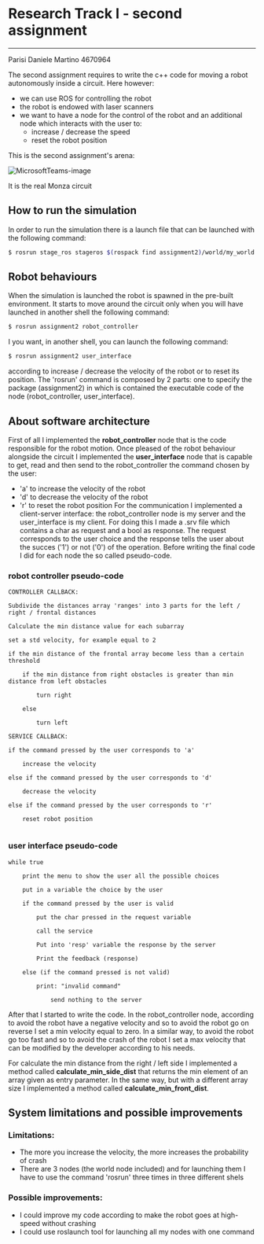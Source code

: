 # Research Track I - second assignment

------------------------------------------

Parisi Daniele Martino 4670964

The second assignment requires to write the c++ code for moving a robot autonomously inside a circuit.
Here however:

* we can use ROS for controlling the robot
* the robot is endowed with laser scanners
* we want to have a node for the control of the robot and an additional node which interacts with the user to:
   - increase / decrease the speed
   - reset the robot position

This is the second assignment's arena:

![MicrosoftTeams-image](https://user-images.githubusercontent.com/62515616/145718818-05d3be6b-7ac5-4c51-838f-16431ed44778.png)

It is the real Monza circuit

## How to run the simulation

In order to run the simulation there is a launch file that can be launched with the following command:

```bash
$ rosrun stage_ros stageros $(rospack find assignment2)/world/my_world.world
```

## Robot behaviours

When the simulation is launched the robot is spawned in the pre-built environment. It starts to move around the circuit only when you will have launched in another shell the following command:

```bash
$ rosrun assignment2 robot_controller
```
I you want, in another shell, you can launch the following command:

```bash
$ rosrun assignment2 user_interface
```
 according to increase / decrease the velocity of the robot or to reset its position.
 The 'rosrun' command is composed by 2 parts: one to specify the package (assignment2) in which is contained the executable code of the node (robot_controller, user_interface).

## About software architecture

First of all I implemented the **robot_controller** node that is the code responsible for the robot motion. Once pleased of the robot behaviour alongside the circuit I implemented the **user_interface** node that is capable to get, read and then send to the robot_controller the command chosen by the user:
* 'a' to increase the velocity of the robot
* 'd' to decrease the velocity of the robot
* 'r' to reset the robot position
For the communication I implemented a client-server interface: the robot_controller node is my server and the user_interface is my client. For doing this I made a .srv file which contains a char as request and a bool as response. The request corresponds to the user choice and the response tells the user about the succes ('1') or not ('0') of the operation.
Before writing the final code I did for each node the so called pseudo-code.
### robot controller pseudo-code
```
CONTROLLER CALLBACK:

Subdivide the distances array 'ranges' into 3 parts for the left / right / frontal distances

Calculate the min distance value for each subarray

set a std velocity, for example equal to 2

if the min distance of the frontal array become less than a certain threshold

	if the min distance from right obstacles is greater than min distance from left obstacles
		
		turn right 
		
	else
	
		turn left
		
SERVICE CALLBACK:

if the command pressed by the user corresponds to 'a'

	increase the velocity
	
else if the command pressed by the user corresponds to 'd'

	decrease the velocity
	
else if the command pressed by the user corresponds to 'r'

	reset robot position
	
```
### user interface pseudo-code
```
while true

	print the menu to show the user all the possible choices
	
	put in a variable the choice by the user
	
	if the command pressed by the user is valid
	
		put the char pressed in the request variable
		
		call the service
		
		Put into 'resp' variable the response by the server
		
		Print the feedback (response)
		
	else (if the command pressed is not valid)
	
		print: "invalid command"
		
	        send nothing to the server
```
After that I started to write the code. In the robot_controller node, according to avoid the robot have a negative velocity and so to avoid the robot go on reverse I set a min velocity equal to zero. In a  similar way, to avoid the robot go too fast and so to avoid the crash of the robot I set a max velocity that can be modified by the developer according to his needs.

For calculate the min distance from the right / left side I implemented a method called **calculate_min_side_dist** that returns the min element of an array given as entry parameter.
In the same way, but with a different array size I implemented a method called **calculate_min_front_dist**. 

## System limitations and possible improvements

### Limitations:

- The more you increase the velocity, the more increases the probability of crash
- There are 3 nodes (the world node included) and for launching them I have to use the command 'rosrun' three times in three different shels

### Possible improvements:

- I could improve my code according to make the robot goes at high-speed without crashing
- I could use roslaunch tool for launching all my nodes with one command




